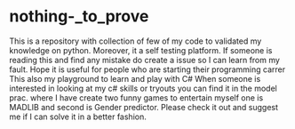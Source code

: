 # nothing-_to_prove
This is a repository with collection of few of my code to validated my knowledge on python. Moreover, it a self testing platform. If someone is reading this and find any mistake do create a issue so I can learn from my fault. Hope it is useful for people who are starting their programming carrer
This also my playground to learn and play with C#
When someone is interested in looking at my c# skills or tryouts you can find it in the model prac. where I have create two funny games to entertain myself one is MADLIB and second is Gender predictor. Please check it out and suggest me if I can solve it in a better fashion.
